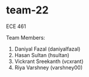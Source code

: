 # team-22
ECE 461

Team Members:

1) Daniyal Fazal (daniyalfazal)
2) Hasan Sultan (hsultan)
3) Vickrant Sreekanth (vcxrant)
4) Riya Varshney (varshney00)
